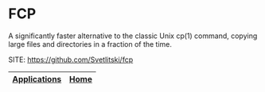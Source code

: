 # FCP

 A significantly faster alternative to the classic Unix cp(1) command, copying large files and directories in a fraction of the time.

 SITE: https://github.com/Svetlitski/fcp

 | [Applications](https://portable-linux-apps.github.io/apps.html) | [Home](https://portable-linux-apps.github.io)
 | --- | --- |
